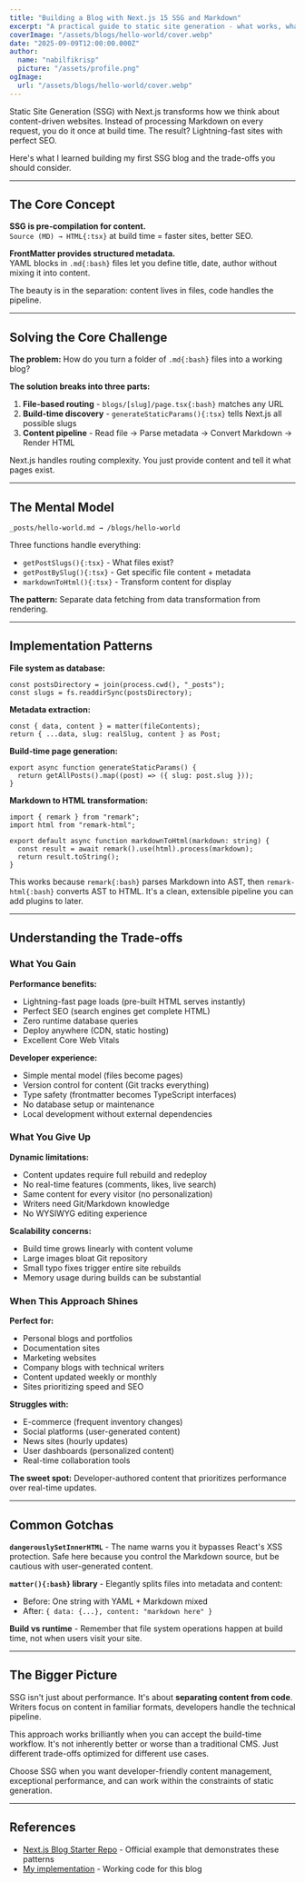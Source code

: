 ```yaml
---
title: "Building a Blog with Next.js 15 SSG and Markdown"
excerpt: "A practical guide to static site generation - what works, what doesn't, and when to choose this approach"
coverImage: "/assets/blogs/hello-world/cover.webp"
date: "2025-09-09T12:00:00.000Z"
author:
  name: "nabilfikrisp"
  picture: "/assets/profile.png"
ogImage:
  url: "/assets/blogs/hello-world/cover.webp"
---
```


Static Site Generation (SSG) with Next.js transforms how we think about content-driven websites. Instead of processing Markdown on every request, you do it once at build time. The result? Lightning-fast sites with perfect SEO.

Here's what I learned building my first SSG blog and the trade-offs you should consider.

---

## The Core Concept

**SSG is pre-compilation for content.**  
`Source (MD) → HTML{:tsx}` at build time = faster sites, better SEO.

**FrontMatter provides structured metadata.**  
YAML blocks in `.md{:bash}` files let you define title, date, author without mixing it into content.

The beauty is in the separation: content lives in files, code handles the pipeline.

---

## Solving the Core Challenge

**The problem:** How do you turn a folder of `.md{:bash}` files into a working blog?

**The solution breaks into three parts:**

1. **File-based routing** - `blogs/[slug]/page.tsx{:bash}` matches any URL
2. **Build-time discovery** - `generateStaticParams(){:tsx}` tells Next.js all possible slugs
3. **Content pipeline** - Read file → Parse metadata → Convert Markdown → Render HTML

Next.js handles routing complexity. You just provide content and tell it what pages exist.

---

## The Mental Model

```
_posts/hello-world.md → /blogs/hello-world
```

Three functions handle everything:

- `getPostSlugs(){:tsx}` - What files exist?
- `getPostBySlug(){:tsx}` - Get specific file content + metadata
- `markdownToHtml(){:tsx}` - Transform content for display

**The pattern:** Separate data fetching from data transformation from rendering.

---

## Implementation Patterns

**File system as database:**

```tsx
const postsDirectory = join(process.cwd(), "_posts");
const slugs = fs.readdirSync(postsDirectory);
```

**Metadata extraction:**

```tsx
const { data, content } = matter(fileContents);
return { ...data, slug: realSlug, content } as Post;
```

**Build-time page generation:**

```tsx
export async function generateStaticParams() {
  return getAllPosts().map((post) => ({ slug: post.slug }));
}
```

**Markdown to HTML transformation:**

```tsx
import { remark } from "remark";
import html from "remark-html";

export default async function markdownToHtml(markdown: string) {
  const result = await remark().use(html).process(markdown);
  return result.toString();
}
```

This works because `remark{:bash}` parses Markdown into AST, then `remark-html{:bash}` converts AST to HTML. It's a clean, extensible pipeline you can add plugins to later.

---

## Understanding the Trade-offs

### What You Gain

**Performance benefits:**

- Lightning-fast page loads (pre-built HTML serves instantly)
- Perfect SEO (search engines get complete HTML)
- Zero runtime database queries
- Deploy anywhere (CDN, static hosting)
- Excellent Core Web Vitals

**Developer experience:**

- Simple mental model (files become pages)
- Version control for content (Git tracks everything)
- Type safety (frontmatter becomes TypeScript interfaces)
- No database setup or maintenance
- Local development without external dependencies

### What You Give Up

**Dynamic limitations:**

- Content updates require full rebuild and redeploy
- No real-time features (comments, likes, live search)
- Same content for every visitor (no personalization)
- Writers need Git/Markdown knowledge
- No WYSIWYG editing experience

**Scalability concerns:**

- Build time grows linearly with content volume
- Large images bloat Git repository
- Small typo fixes trigger entire site rebuilds
- Memory usage during builds can be substantial

### When This Approach Shines

**Perfect for:**

- Personal blogs and portfolios
- Documentation sites
- Marketing websites
- Company blogs with technical writers
- Content updated weekly or monthly
- Sites prioritizing speed and SEO

**Struggles with:**

- E-commerce (frequent inventory changes)
- Social platforms (user-generated content)
- News sites (hourly updates)
- User dashboards (personalized content)
- Real-time collaboration tools

**The sweet spot:** Developer-authored content that prioritizes performance over real-time updates.

---

## Common Gotchas

**`dangerouslySetInnerHTML`** - The name warns you it bypasses React's XSS protection. Safe here because you control the Markdown source, but be cautious with user-generated content.

**`matter(){:bash}` library** - Elegantly splits files into metadata and content:

- Before: One string with YAML + Markdown mixed
- After: `{ data: {...}, content: "markdown here" }`

**Build vs runtime** - Remember that file system operations happen at build time, not when users visit your site.

---

## The Bigger Picture

SSG isn't just about performance. It's about **separating content from code**. Writers focus on content in familiar formats, developers handle the technical pipeline.

This approach works brilliantly when you can accept the build-time workflow. It's not inherently better or worse than a traditional CMS. Just different trade-offs optimized for different use cases.

Choose SSG when you want developer-friendly content management, exceptional performance, and can work within the constraints of static generation.

---

## References

- [Next.js Blog Starter Repo](https://github.com/vercel/next.js/tree/canary/examples/blog-starter) - Official example that demonstrates these patterns
- [My implementation](https://github.com/nabilfikrisp/portfolio) - Working code for this blog

